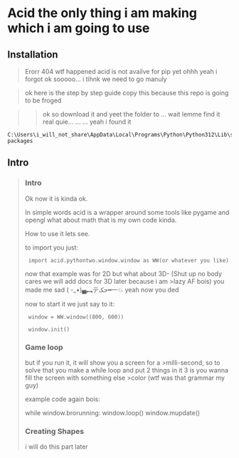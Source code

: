 # Acid the only thing i am making which i am going to use

## Installation
> Erorr 404
> wtf happened
> acid is not availve for pip yet
> ohhh yeah i forgot ok sooooo... i tihnk we need to go manuly

> ok here is the step by step guide copy this because this repo is going to be froged

>> ok so download it and yeet the folder to ... wait lemme find it real quie... ... ... yeah i found it

    C:\Users\i_will_not_share\AppData\Local\Programs\Python\Python312\Lib\site-packages


## Intro

>   ### Intro
>
>   Ok now it is kinda ok.
>
>   In simple words acid is a wrapper around some tools like pygame and opengl what about math that is my own code kinda.
>
>   How to use it lets see.
>    
>   to import you just:
>
>      import acid.pythontwo.window.window as WW(or whatever you like)
>
>   now that example was for 2D but what about 3D- (Shut up no body cares we will add docs for 3D later because i am >lazy AF bois) you made me sad ( -_•)▄︻テحكـ━一💥 yeah now you ded
>
>   now to start it we just say to it:
>
>      window = WW.window((800, 600))
>
>      window.init()
>
>   ### Game loop
>
>   but if you run it, it will show you a screen for a >milli-second,
>   so to solve that you make a while loop and put 2 things in it 3 is you wanna fill the screen with something else >color (wtf was that grammar my guy)
>
>   example code again bois:
>
>    while window.brorunning:
>        window.loop()
>        window.mupdate()
>    
>   ### Creating Shapes
>
>   i will do this part later
